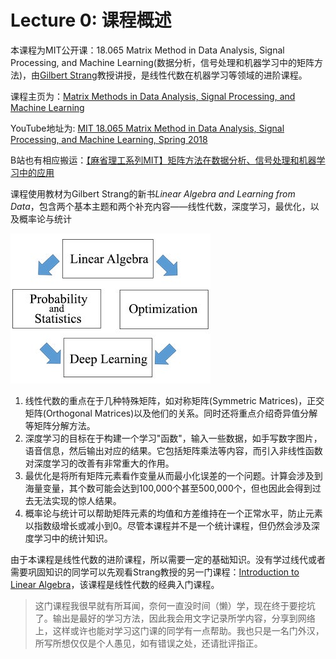 # Lecture 0: 课程概述

本课程为MIT公开课：18.065 Matrix Method in Data Analysis, Signal Processing, and Machine Learning(数据分析，信号处理和机器学习中的矩阵方法)，由[Gilbert Strang](https://bkso.baidu.com/item/Gilbert%20Strang)教授讲授，是线性代数在机器学习等领域的进阶课程。

课程主页为：[Matrix Methods in Data Analysis, Signal Processing, and Machine Learning](https://ocw.mit.edu/courses/mathematics/18-065-matrix-methods-in-data-analysis-signal-processing-and-machine-learning-spring-2018/)

YouTube地址为: [MIT 18.065 Matrix Method in Data Analysis, Signal Processing, and Machine Learning, Spring 2018](https://www.youtube.com/playlist?list=PLUl4u3cNGP63oMNUHXqIUcrkS2PivhN3k)

B站也有相应搬运：[【麻省理工系列MIT】矩阵方法在数据分析、信号处理和机器学习中的应用](https://www.bilibili.com/video/BV1P54y1r7pc)

课程使用教材为Gilbert Strang的新书*Linear Algebra and Learning from Data*，包含两个基本主题和两个补充内容——线性代数，深度学习，最优化，以及概率论与统计

![Four boxes with text and four arrows to illustrate the math relationship among linear algebra, probability and statistics, optimization, and deep learning.](images/18-065s18.jpg)

1. 线性代数的重点在于几种特殊矩阵，如对称矩阵(Symmetric Matrices)，正交矩阵(Orthogonal Matrices)以及他们的关系。同时还将重点介绍奇异值分解等矩阵分解方法。
1. 深度学习的目标在于构建一个学习"函数"，输入一些数据，如手写数字图片，语音信息，然后输出对应的结果。它包括矩阵乘法等内容，而引入非线性函数对深度学习的改善有非常重大的作用。
1. 最优化是将所有矩阵元素看作变量从而最小化误差的一个问题。计算会涉及到海量变量，其个数可能会达到100,000个甚至500,000个，但也因此会得到过去无法实现的惊人结果。
1. 概率论与统计可以帮助矩阵元素的均值和方差维持在一个正常水平，防止元素以指数级增长或减小到0。尽管本课程并不是一个统计课程，但仍然会涉及深度学习中的统计知识。

由于本课程是线性代数的进阶课程，所以需要一定的基础知识。没有学过线代或者需要巩固知识的同学可以先观看Strang教授的另一门课程：[Introduction to Linear Algebra](https://www.bilibili.com/video/BV1D541177uK)，该课程是线性代数的经典入门课程。

> 这门课程我很早就有所耳闻，奈何一直没时间（懒）学，现在终于要挖坑了。输出是最好的学习方法，因此我会用文字记录所学内容，分享到网络上，这样或许也能对学习这门课的同学有一点帮助。我也只是一名门外汉，所写所想仅仅是个人愚见，如有错误之处，还请批评指正。
